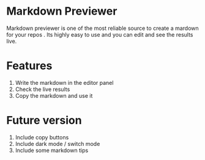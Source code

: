 # Markdown Previewer

Markdown previewer is one of the most reliable source to create a mardown for your repos . Its highly easy to use  and you can edit and see the results live.

# Features
1. Write the markdown in the editor panel
2. Check the live results
3. Copy the markdown and use it

# Future version 
1. Include copy buttons
2. Include dark mode / switch mode
3. Include some markdown tips 
